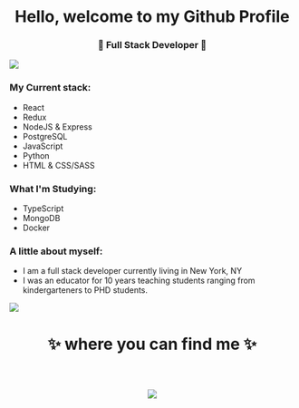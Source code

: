 <h1 align="center"> Hello, welcome to my Github Profile </h1>
<h3 align="center">🚀 Full Stack Developer 🚀</h3>

<img src="https://yata-apix-a9caea66-ad78-425f-aa08-e292558ebb65.lss.locawebcorp.com.br/b7c7dbff38ae4f419c94ce8d2254b9d9.png"> 

### My Current stack:
- React
- Redux
- NodeJS & Express
- PostgreSQL
- JavaScript
- Python
- HTML & CSS/SASS

### What I'm Studying:
- TypeScript
- MongoDB
- Docker

### A little about myself:
- I am a full stack developer currently living in New York, NY
- I was an educator for 10 years teaching students ranging from kindergarteners to PHD students.

<img src="https://yata-apix-a9caea66-ad78-425f-aa08-e292558ebb65.lss.locawebcorp.com.br/b7c7dbff38ae4f419c94ce8d2254b9d9.png"> 

<h1 align="center">
✨ where you can find me ✨
  
  <p align="center"><br/>
   <a href="https://www.linkedin.com/in/r-m-benavidez/">
    <img src="https://img.shields.io/badge/linkedin-Robert--Benavidez-blue">
  </a>
</p>
</h1>



<!--
**robertbenavidez/robertbenavidez** is a ✨ _special_ ✨ repository because its `README.md` (this file) appears on your GitHub profile.

Here are some ideas to get you started:

- 🔭 I’m currently working on ...
- 🌱 I’m currently learning ...
- 👯 I’m looking to collaborate on ...
- 🤔 I’m looking for help with ...
- 💬 Ask me about ...
- 📫 How to reach me: ...
- 😄 Pronouns: ...
- ⚡ Fun fact: ...
-->
